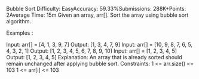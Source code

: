 Bubble Sort
Difficulty: EasyAccuracy: 59.33%Submissions: 288K+Points: 2Average Time: 15m
Given an array, arr[]. Sort the array using bubble sort algorithm.

Examples :

Input: arr[] = [4, 1, 3, 9, 7]
Output: [1, 3, 4, 7, 9]
Input: arr[] = [10, 9, 8, 7, 6, 5, 4, 3, 2, 1]
Output: [1, 2, 3, 4, 5, 6, 7, 8, 9, 10]
Input: arr[] = [1, 2, 3, 4, 5]
Output: [1, 2, 3, 4, 5]
Explanation: An array that is already sorted should remain unchanged after applying bubble sort.
Constraints:
1 <= arr.size() <= 103
1 <= arr[i] <= 103
